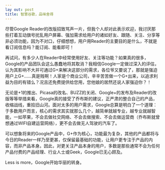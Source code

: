 ```yaml
---
lay out: post
title: 智慧谷歌，品味舍得
---
```


尽管Google Reader的改版招致骂声一片，但我个人却对此表示欢迎，我讨厌那些打着互动旗号扰乱用户屏幕、强加需求给用户的诸如好友、跟随、关注、分享等非必须功能，因为不对口，仔细想想，用户用Reader的主要目的是什么，不就是看订阅信息吗？能订阅、能看即可！

再试问，有多少人在Reader中经常使用好友、关注等功能？如果真的很多，Google的产品团队会这么愚蠢地将其取消？我相信Google一定做过深入的评估，认为其影响不大并可通过G+来解决这部分的需求，各位爷又要说了，那就是强迫用户上G+......真是贱啊！人家是个商业公司，辛辛苦苦做一个G+出来，以追求利益为目的有错么？况且还免费提供给您用，您他娘的居然还说人家强迫你？！

无论是+1的推出、Picasa的改名、BUZZ的关闭、Google+的发布及Reader的改版等等举措来看，Google真的接受了乔布斯的建议，正严肃的整合自己的产品，收缩战线，重拾旧山河。面对太多的用户需求，Google总算是明白了一个道理：于多数用户而言，核心的需求其实就那么几个，越简单就越专业，越专业就越智能，一如苹果，不会去做社交网络、不会去做搜索、不会去做运营商（乔布斯就曾想通过WIFI自建运营网络），更不会去做无人驾驶的汽车了。

可以想象将来的Google产品中，G+作为核心，功能最为复杂，其他的产品都将与今日的Reader一样乃至更甚，仅保留最基础的功能，让用户更专注于产品的内容，而非产品本身。因此，对更关注产品本身的用户，多数是那些通常不会为任何产品付费的产品经理、行业人士或Geek，Google已无心顾及。

Less is more，Google开始华丽的转身。
